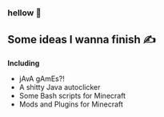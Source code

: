 ### hellow :wave:

## Some ideas I wanna finish ✍️

**Including**

- jAvA gAmEs?!
- A shitty Java autoclicker
- Some Bash scripts for Minecraft
- Mods and Plugins for Minecraft

